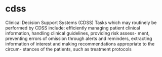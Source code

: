 # cdss

Clinical Decision Support Systems (CDSS)
Tasks which may routinely be performed by CDSS include: efficiently managing patient clinical information, handling clinical guidelines, providing risk assess- ment, preventing errors of omission through alerts and reminders, extracting information of interest and making recommendations appropriate to the circum- stances of the patients, such as treatment protocols
